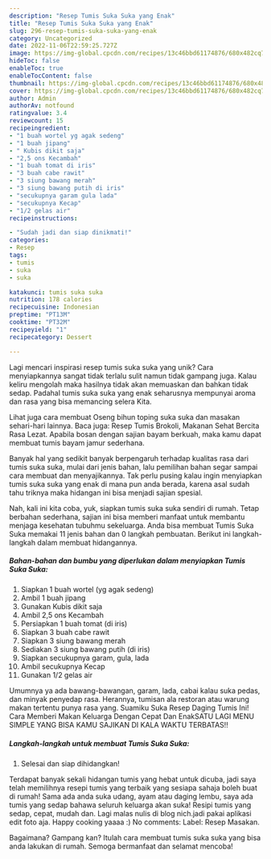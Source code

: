 ```yaml
---
description: "Resep Tumis Suka Suka yang Enak"
title: "Resep Tumis Suka Suka yang Enak"
slug: 296-resep-tumis-suka-suka-yang-enak
category: Uncategorized
date: 2022-11-06T22:59:25.727Z
image: https://img-global.cpcdn.com/recipes/13c46bbd61174876/680x482cq70/tumis-suka-suka-foto-resep-utama.jpg
hideToc: false
enableToc: true
enableTocContent: false
thumbnail: https://img-global.cpcdn.com/recipes/13c46bbd61174876/680x482cq70/tumis-suka-suka-foto-resep-utama.jpg
cover: https://img-global.cpcdn.com/recipes/13c46bbd61174876/680x482cq70/tumis-suka-suka-foto-resep-utama.jpg
author: Admin
authorAv: notfound
ratingvalue: 3.4
reviewcount: 15
recipeingredient:
- "1 buah wortel yg agak sedeng"
- "1 buah jipang"
- " Kubis dikit saja"
- "2,5 ons Kecambah"
- "1 buah tomat di iris"
- "3 buah cabe rawit"
- "3 siung bawang merah"
- "3 siung bawang putih di iris"
- "secukupnya garam gula lada"
- "secukupnya Kecap"
- "1/2 gelas air"
recipeinstructions:

- "Sudah jadi dan siap dinikmati!"
categories:
- Resep
tags:
- tumis
- suka
- suka

katakunci: tumis suka suka 
nutrition: 178 calories
recipecuisine: Indonesian
preptime: "PT13M"
cooktime: "PT32M"
recipeyield: "1"
recipecategory: Dessert

---
```





Lagi mencari inspirasi resep tumis suka suka yang unik? Cara menyiapkannya sangat tidak terlalu sulit namun tidak gampang juga. Kalau keliru mengolah maka hasilnya tidak akan memuaskan dan bahkan tidak sedap. Padahal tumis suka suka yang enak seharusnya mempunyai aroma dan rasa yang bisa memancing selera Kita.





Lihat juga cara membuat Oseng bihun toping suka suka dan masakan sehari-hari lainnya. Baca juga: Resep Tumis Brokoli, Makanan Sehat Bercita Rasa Lezat. Apabila bosan dengan sajian bayam berkuah, maka kamu dapat membuat tumis bayam jamur sederhana.

Banyak hal yang sedikit banyak berpengaruh terhadap kualitas rasa dari tumis suka suka, mulai dari jenis bahan, lalu pemilihan bahan segar sampai cara membuat dan menyajikannya. Tak perlu pusing kalau ingin menyiapkan tumis suka suka yang enak di mana pun anda berada, karena asal sudah tahu triknya maka hidangan ini bisa menjadi sajian spesial.






Nah, kali ini kita coba, yuk, siapkan tumis suka suka sendiri di rumah. Tetap berbahan sederhana, sajian ini bisa memberi manfaat untuk membantu menjaga kesehatan tubuhmu sekeluarga. Anda bisa membuat Tumis Suka Suka memakai 11 jenis bahan dan 0 langkah pembuatan. Berikut ini langkah-langkah dalam membuat hidangannya.

<!--inarticleads1-->

##### Bahan-bahan dan bumbu yang diperlukan dalam menyiapkan Tumis Suka Suka:

1. Siapkan 1 buah wortel (yg agak sedeng)
1. Ambil 1 buah jipang
1. Gunakan  Kubis dikit saja
1. Ambil 2,5 ons Kecambah
1. Persiapkan 1 buah tomat (di iris)
1. Siapkan 3 buah cabe rawit
1. Siapkan 3 siung bawang merah
1. Sediakan 3 siung bawang putih (di iris)
1. Siapkan secukupnya garam, gula, lada
1. Ambil secukupnya Kecap
1. Gunakan 1/2 gelas air


Umumnya ya ada bawang-bawangan, garam, lada, cabai kalau suka pedas, dan minyak penyedap rasa. Herannya, tumisan ala restoran atau warung makan tertentu punya rasa yang. Suamiku Suka Resep Daging Tumis Ini! Cara Memberi Makan Keluarga Dengan Cepat Dan EnakSATU LAGI MENU SIMPLE YANG BISA KAMU SAJIKAN DI KALA WAKTU TERBATAS!! 

<!--inarticleads2-->

##### Langkah-langkah untuk membuat Tumis Suka Suka:


1. Selesai dan siap dihidangkan!

Terdapat banyak sekali hidangan tumis yang hebat untuk dicuba, jadi saya telah memilihnya resepi tumis yang terbaik yang sesiapa sahaja boleh buat di rumah! Sama ada anda suka udang, ayam atau daging lembu, saya ada tumis yang sedap bahawa seluruh keluarga akan suka! Resipi tumis yang sedap, cepat, mudah dan. Lagi malas nulis di blog nich.jadi pakai aplikasi edit foto aja. Happy cooking yaaaa :) No comments: Label: Resep Masakan. 

Bagaimana? Gampang kan? Itulah cara membuat tumis suka suka yang bisa anda lakukan di rumah. Semoga bermanfaat dan selamat mencoba!
